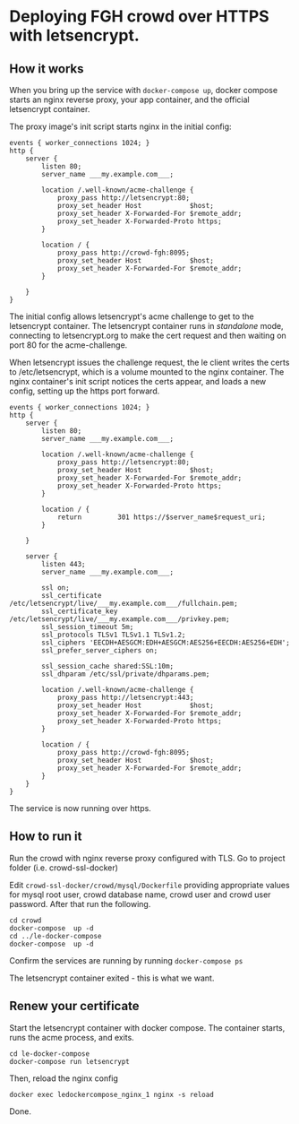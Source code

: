 # Deploying FGH crowd over HTTPS with letsencrypt.

## How it works

When you bring up the service with ```docker-compose up```, docker compose starts an nginx reverse proxy, your app container, and the official letsencrypt container.

The proxy image's init script starts nginx in the initial config:


```nginx
events { worker_connections 1024; }
http {
	server {
		listen 80;
		server_name ___my.example.com___;

		location /.well-known/acme-challenge {
			proxy_pass http://letsencrypt:80;
			proxy_set_header Host            $host;
			proxy_set_header X-Forwarded-For $remote_addr;
			proxy_set_header X-Forwarded-Proto https;
		}

		location / {
			proxy_pass http://crowd-fgh:8095;
			proxy_set_header Host            $host;
			proxy_set_header X-Forwarded-For $remote_addr;
		}

	}
}
```

The initial config allows letsencrypt's acme challenge to get to the letsencrypt container. The letsencrypt container runs in _standalone_ mode, connecting to letsencrypt.org to make the cert request and then waiting on port 80 for the acme-challenge.

When letsencrypt issues the challenge request, the le client writes the certs to /etc/letsencrypt, which is a volume mounted to the nginx container. The nginx container's init script notices the certs appear, and loads a new config, setting up the https port forward.

```nginx
events { worker_connections 1024; }
http {
	server {
		listen 80;
		server_name ___my.example.com___;

		location /.well-known/acme-challenge {
			proxy_pass http://letsencrypt:80;
			proxy_set_header Host            $host;
			proxy_set_header X-Forwarded-For $remote_addr;
			proxy_set_header X-Forwarded-Proto https;
		}

		location / {
			return         301 https://$server_name$request_uri;
		}

	}

	server {
		listen 443;
		server_name ___my.example.com___;

		ssl on;
		ssl_certificate /etc/letsencrypt/live/___my.example.com___/fullchain.pem;
		ssl_certificate_key /etc/letsencrypt/live/___my.example.com___/privkey.pem;
		ssl_session_timeout 5m;
		ssl_protocols TLSv1 TLSv1.1 TLSv1.2;
		ssl_ciphers 'EECDH+AESGCM:EDH+AESGCM:AES256+EECDH:AES256+EDH';
		ssl_prefer_server_ciphers on;

		ssl_session_cache shared:SSL:10m;
		ssl_dhparam /etc/ssl/private/dhparams.pem;

		location /.well-known/acme-challenge {
			proxy_pass http://letsencrypt:443;
			proxy_set_header Host            $host;
			proxy_set_header X-Forwarded-For $remote_addr;
			proxy_set_header X-Forwarded-Proto https;
		}

		location / {
			proxy_pass http://crowd-fgh:8095;
			proxy_set_header Host            $host;
			proxy_set_header X-Forwarded-For $remote_addr;
		}
	}
}
```

The service is now running over https.

## How to run it
Run the crowd with nginx reverse proxy configured with TLS. Go to project folder
(i.e. crowd-ssl-docker)

Edit `crowd-ssl-docker/crowd/mysql/Dockerfile` providing appropriate values for
mysql root user, crowd database name, crowd user and crowd user password.
After that run the following.

```
cd crowd
docker-compose  up -d
cd ../le-docker-compose
docker-compose  up -d
```

Confirm the services are running by running `docker-compose ps`

The letsencrypt container exited - this is what we want.

## Renew your certificate

Start the letsencrypt container with docker compose. The container starts, runs the acme process, and exits.

```
cd le-docker-compose
docker-compose run letsencrypt
```

Then, reload the nginx config

```
docker exec ledockercompose_nginx_1 nginx -s reload
```

Done.
